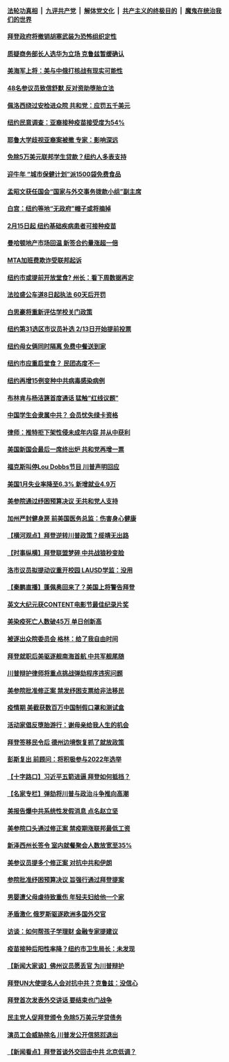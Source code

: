

####  [法轮功真相](../../../../basic/blob/master/README.md?t=02070501) &nbsp;|&nbsp; [九评共产党](../../../../9ping.md/blob/master/README.md?t=02070501) &nbsp;|&nbsp; [解体党文化](../../../../jtdwh.md/blob/master/README.md?t=02070501)  &nbsp;|&nbsp; [共产主义的终极目的](../../../../gczydzjmd.md/blob/master/README.md?t=02070501) &nbsp;|&nbsp; [魔鬼在统治我们的世界](../../../../mgztzwmdsj.md/blob/master/README.md?t=02070501) 

#### [拜登政府将撤销胡塞武装为恐怖组织定性](../pages/nsc412/n12737749.md?t=02070501) 

#### [质疑商务部长人选华为立场 克鲁兹暂缓确认](../pages/nsc412/n12737482.md?t=02070501) 

#### [美海军上将：美与中俄打核战有现实可能性](../pages/nsc412/n12736542.md?t=02070501) 

#### [48名参议员致信舒默 反对资助堕胎立法](../pages/nsc412/n12737430.md?t=02070501) 

#### [佩洛西绕过安检进众院 共和党：应罚五千美元](../pages/nsc412/n12737051.md?t=02070501) 

#### [纽约民意调查：亚裔接种疫苗接受度为54%](../pages/nsc412/n12736899.md?t=02070501) 

#### [耶鲁大学歧视亚裔案被撤 专家：影响深远](../pages/nsc412/n12736831.md?t=02070501) 

#### [免除5万美元联邦学生贷款？纽约人多表支持](../pages/nsc412/n12736828.md?t=02070501) 

#### [迎牛年 “城市保健计划”派1500袋免费食品](../pages/nsc412/n12736962.md?t=02070501) 

#### [孟昭文获任国会“国家与外交事务拨款小组”副主席](../pages/nsc412/n12736968.md?t=02070501) 

#### [白宫：纽约等地“无政府”帽子或将摘掉](../pages/nsc412/n12736823.md?t=02070501) 

#### [2月15日起 纽约基础疾病患者可接种疫苗](../pages/nsc412/n12736889.md?t=02070501) 

#### [曼哈顿地产市场回温 新签合约量涨超一倍](../pages/nsc412/n12736834.md?t=02070501) 

#### [MTA加班费欺诈受联邦起诉](../pages/nsc412/n12736826.md?t=02070501) 

#### [纽约市或提前开放堂食? 州长：看下周数据再定](../pages/nsc412/n12736903.md?t=02070501) 

#### [法拉盛公车道8日起执法 60天后开罚](../pages/nsc412/n12736974.md?t=02070501) 

#### [白思豪将重新评估学校关门政策](../pages/nsc412/n12736971.md?t=02070501) 

#### [纽约第31选区市议员补选  2/13日开始提前投票](../pages/nsc412/n12736977.md?t=02070501) 

#### [纽约母女俩同时隔离 免费中餐送到家](../pages/nsc412/n12736965.md?t=02070501) 

#### [纽约市应重启堂食？ 民团态度不一](../pages/nsc412/n12736893.md?t=02070501) 

#### [纽约再增15例变种中共病毒感染病例](../pages/nsc412/n12736896.md?t=02070501) 

#### [布林肯与杨洁篪首度通话 猛触“红线议题”](../pages/nsc412/n12736989.md?t=02070501) 

#### [中国学生会隶属中共？ 会员忧失绿卡资格](../pages/nsc412/n12736820.md?t=02070501) 

#### [律师：推特拒下架性侵未成年内容 并从中获利](../pages/nsc412/n12736769.md?t=02070501) 

#### [美国新国会最后一席终出炉 共和党再增一票](../pages/nsc412/n12736697.md?t=02070501) 

#### [福克斯叫停Lou Dobbs节目 川普声明回应](../pages/nsc412/n12736675.md?t=02070501) 

#### [美国1月失业率降至6.3% 新增就业4.9万](../pages/nsc412/n12736657.md?t=02070501) 

#### [美参院通过纾困预算决议 无共和党人支持](../pages/nsc412/n12736648.md?t=02070501) 

#### [加州严封健身房 前美国医务总监：伤害身心健康](../pages/nsc412/n12736682.md?t=02070501) 

#### [【横河观点】拜登逆转川普政策？绥靖无出路](../pages/nsc412/n12736556.md?t=02070501) 

#### [【时事纵横】拜登联盟梦碎 中共战狼秒变脸](../pages/nsc412/n12735999.md?t=02070501) 

#### [洛市议员拟提动议重开校园 LAUSD学监：没用](../pages/nsc412/n12736535.md?t=02070501) 

#### [【秦鹏直播】蓬佩奥回来了？美国上将警告拜登](../pages/nsc412/n12736482.md?t=02070501) 

#### [英文大纪元获CONTENT电影节最佳纪录片奖](../pages/nsc412/n12736408.md?t=02070501) 

#### [美染疫死亡人数破45万 单日创新高](../pages/nsc412/n12736417.md?t=02070501) 

#### [被逐出众院委员会 格林：给了我自由时间](../pages/nsc412/n12736370.md?t=02070501) 

#### [拜登就职后美驱逐舰南海首航 中共军舰尾随](../pages/nsc412/n12735957.md?t=02070501) 

#### [川普辩护律师将重点挑战弹劾程序违宪问题](../pages/nsc412/n12736116.md?t=02070501) 

#### [美参院批准修正案 禁发纾困支票给非法移民](../pages/nsc412/n12736322.md?t=02070501) 

#### [疫情期 美截获数百万中国制假口罩和测试盒](../pages/nsc412/n12736242.md?t=02070501) 

#### [活动家倡反堕胎游行：谢母亲给我人生的机会](../pages/nsc412/n12735444.md?t=02070501) 

#### [拜登签移民令后 德州边境恢复抓了就放政策](../pages/nsc412/n12735973.md?t=02070501) 

#### [彭斯复出 前顾问：将积极参与2022年选举](../pages/nsc412/n12735901.md?t=02070501) 

#### [【十字路口】习近平五箭进逼 拜登如何抵挡？](../pages/nsc412/n12734318.md?t=02070501) 

#### [【名家专栏】弹劾将川普与政治斗争推向高潮](../pages/nsc412/n12735758.md?t=02070501) 

#### [美报告爆中共系统性发假消息 点名赵立坚](../pages/nsc412/n12734440.md?t=02070501) 

#### [美参院口头通过修正案 禁疫期涨联邦最低工资](../pages/nsc412/n12735885.md?t=02070501) 

#### [新泽西州长签令 室内就餐聚会人数放宽至35%](../pages/nsc412/n12733739.md?t=02070501) 

#### [美参议员提多个修正案 对抗中共和伊朗](../pages/nsc412/n12735920.md?t=02070501) 

#### [参院批准纾困预算决议 旨强行通过拜登提案](../pages/nsc412/n12735805.md?t=02070501) 

#### [男婴遭父母虐待致重伤 年轻夫妇给他一个家](../pages/nsc412/n12734404.md?t=02070501) 

#### [矛盾激化 俄罗斯驱逐欧洲多国外交官](../pages/nsc412/n12735854.md?t=02070501) 

#### [访谈：如何帮孩子学理财 金融专家提建议](../pages/nsc412/n12735579.md?t=02070501) 

#### [疫苗接种后阳性率降？纽约市卫生局长：未发现](../pages/nsc412/n12734648.md?t=02070501) 

#### [【新闻大家谈】佛州议员愿丢官 为川普辩护](../pages/nsc412/n12735746.md?t=02070501) 

#### [拜登UN大使提名人会对抗中共？克鲁兹：没信心](../pages/nsc412/n12735691.md?t=02070501) 

#### [拜登首次发表外交讲话 要结束也门战争](../pages/nsc412/n12735578.md?t=02070501) 

#### [民主党人促拜登颁令 免除5万美元学贷债务](../pages/nsc412/n12734993.md?t=02070501) 

#### [演员工会威胁除名 川普发公开信怒怼退出](../pages/nsc412/n12734688.md?t=02070501) 

#### [【新闻看点】拜登首谈外交回击中共 北京低调？](../pages/nsc412/n12733627.md?t=02070501) 

